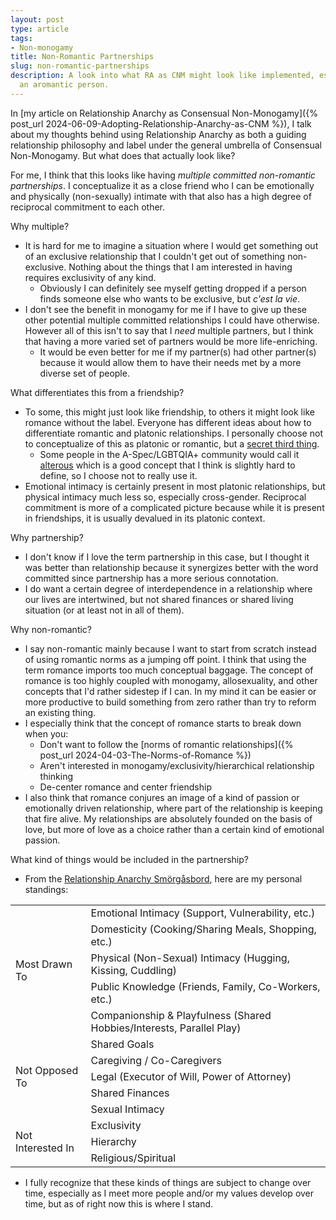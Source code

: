 ```yaml
---
layout: post
type: article
tags:
- Non-monogamy
title: Non-Romantic Partnerships
slug: non-romantic-partnerships
description: A look into what RA as CNM might look like implemented, especially as
  an aromantic person.
---
```


In [my article on Relationship Anarchy as Consensual Non-Monogamy]({% post_url 2024-06-09-Adopting-Relationship-Anarchy-as-CNM %}), I talk about my thoughts behind using Relationship Anarchy as both a guiding relationship philosophy and label under the general umbrella of Consensual Non-Monogamy. But what does that actually look like?

For me, I think that this looks like having *multiple committed non-romantic partnerships*. I conceptualize it as a close friend who I can be emotionally and physically (non-sexually) intimate with that also has a high degree of reciprocal commitment to each other. 

Why multiple?
* It is hard for me to imagine a situation where I would get something out of an exclusive relationship that I couldn't get out of something non-exclusive. Nothing about the things that I am interested in having requires exclusivity of any kind.
    * Obviously I can definitely see myself getting dropped if a person finds someone else who wants to be exclusive, but *c'est la vie*.
* I don't see the benefit in monogamy for me if I have to give up these other potential multiple committed relationships I could have otherwise. However all of this isn't to say that I *need* multiple partners, but I think that having a more varied set of partners would be more life-enriching.
    * It would be even better for me if my partner(s) had other partner(s) because it would allow them to have their needs met by a more diverse set of people.

What differentiates this from a friendship?
* To some, this might just look like friendship, to others it might look like romance without the label. Everyone has different ideas about how to differentiate romantic and platonic relationships. I personally choose not to conceptualize of this as platonic or romantic, but a [secret third thing](https://knowyourmeme.com/memes/a-secret-third-thing). 
    * Some people in the A-Spec/LGBTQIA+ community would call it [alterous](https://lgbtqia.wiki/wiki/Alterous_Attraction) which is a good concept that I think is slightly hard to define, so I choose not to really use it.
* Emotional intimacy is certainly present in most platonic relationships, but physical intimacy much less so, especially cross-gender. Reciprocal commitment is more of a complicated picture because while it is present in friendships, it is usually devalued in its platonic context.

Why partnership?
* I don't know if I love the term partnership in this case, but I thought it was better than relationship because it synergizes better with the word committed since partnership has a more serious connotation.
* I do want a certain degree of interdependence in a relationship where our lives are intertwined, but not shared finances or shared living situation (or at least not in all of them).

Why non-romantic?
* I say non-romantic mainly because I want to start from scratch instead of using romantic norms as a jumping off point. I think that using the term romance imports too much conceptual baggage. The concept of romance is too highly coupled with monogamy, allosexuality, and other concepts that I'd rather sidestep if I can. In my mind it can be easier or more productive to build something from zero rather than try to reform an existing thing.
* I especially think that the concept of romance starts to break down when you:
    * Don't want to follow the [norms of romantic relationships]({% post_url 2024-04-03-The-Norms-of-Romance %})
    * Aren't interested in monogamy/exclusivity/hierarchical relationship thinking
    * De-center romance and center friendship
* I also think that romance conjures an image of a kind of passion or emotionally driven relationship, where part of the relationship is keeping that fire alive. My relationships are absolutely founded on the basis of love, but more of love as a choice rather than a certain kind of emotional passion.

What kind of things would be included in the partnership?
* From the [Relationship Anarchy Smörgåsbord](https://www.readyforpolyamory.com/post/the-relationship-anarchy-smorgasbord), here are my personal standings:

<table>
<tbody>
  <tr>
    <td rowspan="5" style="vertical-align: middle">Most Drawn To</td>
    <td>Emotional Intimacy (Support, Vulnerability, etc.)</td>
  </tr>
  <tr>
    <td>Domesticity (Cooking/Sharing Meals, Shopping, etc.)</td>
  </tr>
  <tr>
    <td>Physical (Non-Sexual) Intimacy (Hugging, Kissing, Cuddling)</td>
  </tr>
  <tr>
    <td>Public Knowledge (Friends, Family, Co-Workers, etc.)</td>
  </tr>
  <tr>
    <td>Companionship & Playfulness (Shared Hobbies/Interests, Parallel Play)</td>
  </tr>
  <tr>
    <td rowspan="5" style="vertical-align: middle">Not Opposed To</td>
    <td>Shared Goals</td>
  </tr>
  <tr>
    <td>Caregiving / Co-Caregivers</td>
  </tr>
  <tr>
    <td>Legal (Executor of Will, Power of Attorney)</td>
  </tr>
  <tr>
    <td>Shared Finances</td>
  </tr>
  <tr>
    <td>Sexual Intimacy</td>
  </tr>
  <tr>
    <td rowspan="3" style="vertical-align: middle">Not Interested In</td>
    <td>Exclusivity</td>
  </tr>
  <tr>
    <td>Hierarchy</td>
  </tr>
  <tr>
    <td>Religious/Spiritual</td>
  </tr>
</tbody>
</table>

* I fully recognize that these kinds of things are subject to change over time, especially as I meet more people and/or my values develop over time, but as of right now this is where I stand.